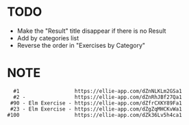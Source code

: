 # TODO

* Make the "Result" title disappear if there is no Result
* Add by categories list
* Reverse the order in "Exercises by Category"

# NOTE

```
  #1                  https://ellie-app.com/dZnNLKLm2GSa1
  #2 -                https://ellie-app.com/dZnRhJBf27Qa1
 #90 - Elm Exercise - https://ellie-app.com/dZfrCXKY89Fa1
 #23 - Elm Exercise - https://ellie-app.com/dZgZqMHCKvWa1
#100                  https://ellie-app.com/dZk36Lv5h4ca1
```